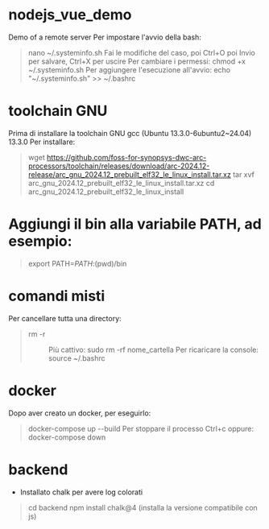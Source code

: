 # nodejs_vue_demo
Demo of a remote server
Per impostare l'avvio della bash:
> nano ~/.systeminfo.sh
Fai le modifiche del caso, poi Ctrl+O poi Invio per salvare, Ctrl+X per uscire
Per cambiare i permessi:
> chmod +x ~/.systeminfo.sh
Per aggiungere l'esecuzione all'avvio:
> echo "~/.systeminfo.sh" >> ~/.bashrc

# toolchain GNU
Prima di installare la toolchain GNU
gcc (Ubuntu 13.3.0-6ubuntu2~24.04) 13.3.0
Per installare:
> wget https://github.com/foss-for-synopsys-dwc-arc-processors/toolchain/releases/download/arc-2024.12-release/arc_gnu_2024.12_prebuilt_elf32_le_linux_install.tar.xz
> tar xvf arc_gnu_2024.12_prebuilt_elf32_le_linux_install.tar.xz
> cd arc_gnu_2024.12_prebuilt_elf32_le_linux_install
# Aggiungi il bin alla variabile PATH, ad esempio:
> export PATH=$PATH:$(pwd)/bin

# comandi misti
Per cancellare tutta una directory:
> rm -r <dir>
Più cattivo:
> sudo rm -rf nome_cartella
Per ricaricare la console:
> source ~/.bashrc

# docker
Dopo aver creato un docker, per eseguirlo:
> docker-compose up --build
Per stoppare il processo Ctrl+c oppure:
> docker-compose down

# backend
- Installato chalk per avere log colorati
> cd backend
> npm install chalk@4  (installa la versione compatibile con js)